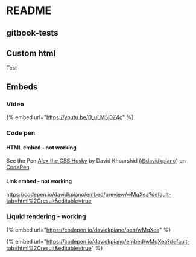 # README

## gitbook-tests

## Custom html

Test

## Embeds

### Video

{% embed url="https://youtu.be/D_uLM5i0Z4c" %}

### Code pen

#### HTML embed - not working

See the Pen [Alex the CSS Husky](https://codepen.io/davidkpiano/pen/wMqXea) by David Khourshid ([@davidkpiano](https://codepen.io/davidkpiano)) on [CodePen](https://codepen.io).


#### Link embed - not working

https://codepen.io/davidkpiano/embed/preview/wMqXea?default-tab=html%2Cresult&editable=true

### Liquid rendering - working
{% embed url="https://codepen.io/davidkpiano/pen/wMqXea" %}


{% embed url="https://codepen.io/davidkpiano/embed/wMqXea?default-tab=html%2Cresult&editable=true" %}
